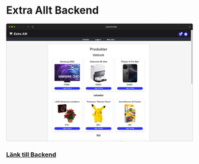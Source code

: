 # Extra Allt Backend
![](extra-allt.png)
### [Länk till Backend](https://extra-allt-backend-app-becxx.ondigitalocean.app)
